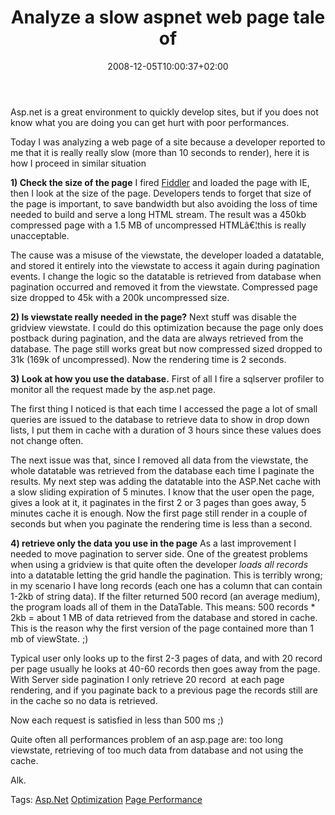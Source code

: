 ﻿---
title: "Analyze a slow aspnet web page tale of"
description: ""
date: 2008-12-05T10:00:37+02:00
draft: false
tags: [General]
categories: [General]
---
Asp.net is a great environment to quickly develop sites, but if you does not know what you are doing you can get hurt with poor performances.

Today I was analyzing a web page of a site because a developer reported to me that it is really really slow (more than 10 seconds to render), here it is how I proceed in similar situation

 **1) Check the size of the page** I fired [Fiddler](http://www.fiddlertool.com/fiddler/) and loaded the page with IE, then I look at the size of the page. Developers tends to forget that size of the page is important, to save bandwidth but also avoiding the loss of time needed to build and serve a long HTML stream. The result was a 450kb compressed page with a 1.5 MB of uncompressed HTMLâ€¦this is really unacceptable.

The cause was a misuse of the viewstate, the developer loaded a datatable, and stored it entirely into the viewstate to access it again during pagination events. I change the logic so the datatable is retrieved from database when pagination occurred and removed it from the viewstate. Compressed page size dropped to 45k with a 200k uncompressed size.

 **2) Is viewstate really needed in the page?** Next stuff was disable the gridview viewstate. I could do this optimization because the page only does postback during pagination, and the data are always retrieved from the database. The page still works great but now compressed sized dropped to 31k (169k of uncompressed). Now the rendering time is 2 seconds.

 **3) Look at how you use the database.** First of all I fire a sqlserver profiler to monitor all the request made by the asp.net page.

The first thing I noticed is that each time I accessed the page a lot of small queries are issued to the database to retrieve data to show in drop down lists, I put them in cache with a duration of 3 hours since these values does not change often.

The next issue was that, since I removed all data from the viewstate, the whole datatable was retrieved from the database each time I paginate the results. My next step was adding the datatable into the ASP.Net cache with a slow sliding expiration of 5 minutes. I know that the user open the page, gives a look at it, it paginates in the first 2 or 3 pages than goes away, 5 minutes cache it is enough. Now the first page still render in a couple of seconds but when you paginate the rendering time is less than a second.

 **4) retrieve only the data you use in the page** As a last improvement I needed to move pagination to server side. One of the greatest problems when using a gridview is that quite often the developer *loads all records* into a datatable letting the grid handle the pagination. This is terribly wrong; in my scenario I have long records (each one has a column that can contain 1-2kb of string data). If the filter returned 500 record (an average medium), the program loads all of them in the DataTable. This means: 500 records \* 2kb = about 1 MB of data retrieved from the database and stored in cache. This is the reason why the first version of the page contained more than 1 mb of viewState. ;)

Typical user only looks up to the first 2-3 pages of data, and with 20 record per page usually he looks at 40-60 records then goes away from the page. With Server side pagination I only retrieve 20 record  at each page rendering, and if you paginate back to a previous page the records still are in the cache so no data is retrieved.

Now each request is satisfied in less than 500 ms ;)

Quite often all performances problem of an asp.page are: too long viewstate, retrieving of too much data from database and not using the cache.

Alk.

Tags: [Asp.Net](http://technorati.com/tag/Asp.Net) [Optimization](http://technorati.com/tag/Optimization) [Page Performance](http://technorati.com/tag/Page%20Performance)
